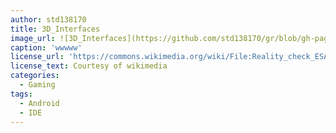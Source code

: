 ```yaml
---
author: std138170
title: 3D_Interfaces
image_url: ![3D_Interfaces](https://github.com/std138170/gr/blob/gh-pages/images/256px-Reality_check_ESA384313.jpg)
caption: 'wwwww'
license_url: 'https://commons.wikimedia.org/wiki/File:Reality_check_ESA384313.jpg'
license_text: Courtesy of wikimedia
categories:
  - Gaming
tags:
  - Android
  - IDE
---
```

